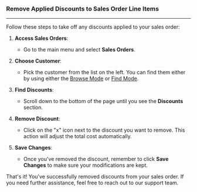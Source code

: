 ### Remove Applied Discounts to Sales Order Line Items
_____________________________________
Follow these steps to take off any discounts applied to your sales order:

1. **Access Sales Orders**:
    
    - Go to the main menu and select **Sales Orders**.
    
2. **Choose Customer**:
    
    - Pick the customer from the list on the left. You can find them either by using either the [Browse Mode](https://github.com/Fx-Professional-Services/HorizonDocs/blob/main/Horizon%20User%20Guide/VIII.%20Searching%20on%20Horizon/Browse%20Mode.md) or [Find Mode](https://github.com/Fx-Professional-Services/HorizonDocs/blob/main/Horizon%20User%20Guide/VIII.%20Searching%20on%20Horizon/Find%20Mode.md). 
    
3. **Find Discounts**:
    
    - Scroll down to the bottom of the page until you see the **Discounts** section.
    
4. **Remove Discount**:
    
    - Click on the "x" icon next to the discount you want to remove. This action will adjust the total cost automatically.
    
5. **Save Changes**:
    
    - Once you've removed the discount, remember to click **Save Changes** to make sure your modifications are kept.

That's it! You've successfully removed discounts from your sales order. If you need further assistance, feel free to reach out to our support team.
